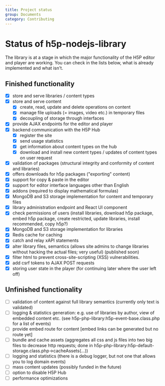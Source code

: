 ```yaml
---
title: Project status
group: Documents
category: Contributing
---
```


# Status of h5p-nodejs-library

The library is at a stage in which the major functionality of the H5P editor and
player are working. You can check in the lists below, what is already
implemented and what isn't.

## Finished functionality

* [x] store and serve libraries / content types
* [x] store and serve content
  * [x] create, read, update and delete operations on content
  * [x] manage file uploads (= images, video etc.) in temporary files
  * [x] decoupling of storage through interfaces
* [x] provide AJAX endpoints for the editor and player
* [x] backend communication with the H5P Hub
  * [x] register the site
  * [x] send usage statistics
  * [x] get information about content types on the hub
  * [x] download and install new content types / updates of content types on
    user request
* [x] validation of packages (structural integrity and conformity of content and
  libraries)
* [x] offers downloads for h5p packages ("exporting" content)
* [x] support for copy & paste in the editor
* [x] support for editor interface languages other than English
* [x] addons (required to display mathematical formulas)
* [x] MongoDB and S3 storage implementation for content and temporary files
* [x] library administration endpoint and React UI component
* [x] check permissions of users (install libraries, download h5p package, embed
  h5p package, create restricted, update libraries, install recommended, copy
  h5p?)
* [x] MongoDB and S3 storage implementation for libraries
* [x] Redis cache for caching
* [x] catch and relay xAPI statements
* [x] alter library files, semantics (allows site admins to change libraries
  without hacking the actual files; very useful) (published soon)
* [x] filter html to prevent cross-site-scripting (XSS) vulnerabilities.
* [x] add csrf tokens to AJAX POST requests
* [x] storing user state in the player (for continuing later where the user left
  off)

## Unfinished functionality

* [ ] validation of content against full library semantics (currently only text
  is validated)
* [ ] logging & statistics generation: e.g. use of libraries by author, view of
  embedded content etc. (see h5p-php-library:h5p-event-base.class.php for a list
  of events)
* [ ] provide embed route for content [embed links can be generated but no route
  yet]
* [ ] bundle and cache assets (aggregates all css and js files into two big
  files to decrease http requests; done in
  h5p-php-library:h5p-default-storage.class.php-&gt;cacheAssets(...))
* [ ] logging and statistics (there is a debug logger, but not one that allows
  you to log domain events)
* [ ] mass content updates (possibly funded in the future)
* [ ] option to disable H5P Hub
* [ ] performance optimizations
